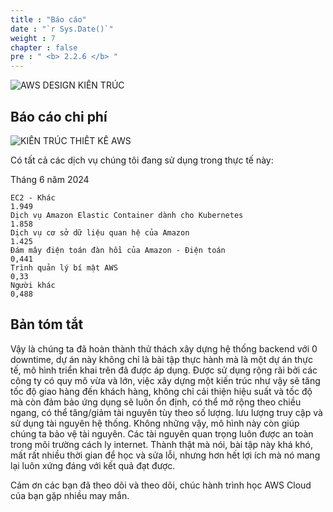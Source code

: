 ```yaml
---
title : "Báo cáo"
date : "`r Sys.Date()`"
weight : 7
chapter : false
pre : " <b> 2.2.6 </b> "
---
```

![AWS DESIGN KIẾN TRÚC](/aws-stutdy-group-workshop/images/1/ArchitechtureDesign.svg?featherlight=false&width=100pc)

## Báo cáo chi phí

![KIẾN TRÚC THIẾT KẾ AWS](/aws-stutdy-group-workshop/images/testing/report_cost.png?featherlight=false&width=100pc)

Có tất cả các dịch vụ chúng tôi đang sử dụng trong thực tế này:

Tháng 6 năm 2024

    EC2 - Khác
    1.949
    Dịch vụ Amazon Elastic Container dành cho Kubernetes
    1.858
    Dịch vụ cơ sở dữ liệu quan hệ của Amazon
    1.425
    Đám mây điện toán đàn hồi của Amazon - Điện toán
    0,441
    Trình quản lý bí mật AWS
    0,33
    Người khác
    0,488


## Bản tóm tắt

Vậy là chúng ta đã hoàn thành thử thách xây dựng hệ thống backend với 0 downtime, dự án này không chỉ là bài tập thực hành mà là một dự án thực tế, mô hình triển khai trên đã được áp dụng. Được sử dụng rộng rãi bởi các công ty có quy mô vừa và lớn, việc xây dựng một kiến ​​trúc như vậy sẽ tăng tốc độ giao hàng đến khách hàng, không chỉ cải thiện hiệu suất và tốc độ mà còn đảm bảo ứng dụng sẽ luôn ổn định, có thể mở rộng theo chiều ngang, có thể tăng/giảm tài nguyên tùy theo số lượng. lưu lượng truy cập và sử dụng tài nguyên hệ thống. Không những vậy, mô hình này còn giúp chúng ta bảo vệ tài nguyên. Các tài nguyên quan trọng luôn được an toàn trong môi trường cách ly internet. Thành thật mà nói, bài tập này khá khó, mất rất nhiều thời gian để học và sửa lỗi, nhưng hơn hết lợi ích mà nó mang lại luôn xứng đáng với kết quả đạt được.

Cảm ơn các bạn đã theo dõi và theo dõi, chúc hành trình học AWS Cloud của bạn gặp nhiều may mắn.